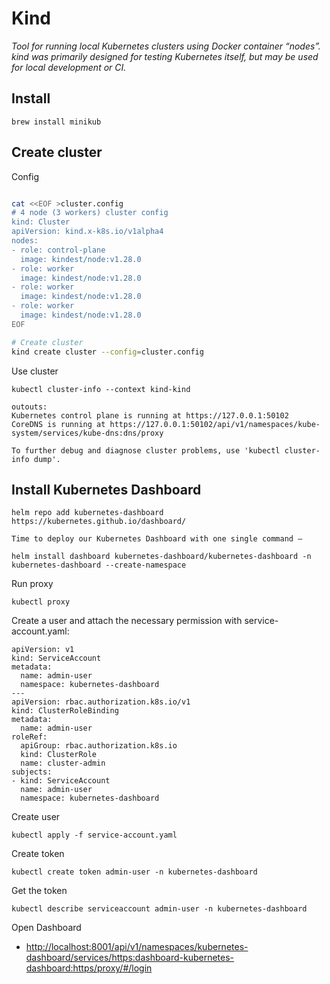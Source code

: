 # Kind
_Tool for running local Kubernetes clusters using Docker container “nodes”. kind was primarily designed for testing Kubernetes itself, but may be used for local development or CI._

## Install
```
brew install minikub
```

## Create cluster
Config
```sh

cat <<EOF >cluster.config
# 4 node (3 workers) cluster config
kind: Cluster
apiVersion: kind.x-k8s.io/v1alpha4
nodes:
- role: control-plane
  image: kindest/node:v1.28.0
- role: worker
  image: kindest/node:v1.28.0
- role: worker
  image: kindest/node:v1.28.0
- role: worker
  image: kindest/node:v1.28.0
EOF

# Create cluster
kind create cluster --config=cluster.config
```

Use cluster 
```
kubectl cluster-info --context kind-kind

outouts:
Kubernetes control plane is running at https://127.0.0.1:50102
CoreDNS is running at https://127.0.0.1:50102/api/v1/namespaces/kube-system/services/kube-dns:dns/proxy

To further debug and diagnose cluster problems, use 'kubectl cluster-info dump'.
```

## Install Kubernetes Dashboard
```
helm repo add kubernetes-dashboard https://kubernetes.github.io/dashboard/

Time to deploy our Kubernetes Dashboard with one single command —

helm install dashboard kubernetes-dashboard/kubernetes-dashboard -n kubernetes-dashboard --create-namespace
```

Run proxy
```
kubectl proxy
```

Create a user and attach the necessary permission with service-account.yaml:
```
apiVersion: v1
kind: ServiceAccount
metadata:
  name: admin-user
  namespace: kubernetes-dashboard
---
apiVersion: rbac.authorization.k8s.io/v1
kind: ClusterRoleBinding
metadata:
  name: admin-user
roleRef:
  apiGroup: rbac.authorization.k8s.io
  kind: ClusterRole
  name: cluster-admin
subjects:
- kind: ServiceAccount
  name: admin-user
  namespace: kubernetes-dashboard
```

Create user
```
kubectl apply -f service-account.yaml
```

Create token
```
kubectl create token admin-user -n kubernetes-dashboard
```

Get the token
```
kubectl describe serviceaccount admin-user -n kubernetes-dashboard
```

Open Dashboard
* [http://localhost:8001/api/v1/namespaces/kubernetes-dashboard/services/https:dashboard-kubernetes-dashboard:https/proxy/#/login](http://localhost:8001/api/v1/namespaces/kubernetes-dashboard/services/https:dashboard-kubernetes-dashboard:https/proxy/#/login)
